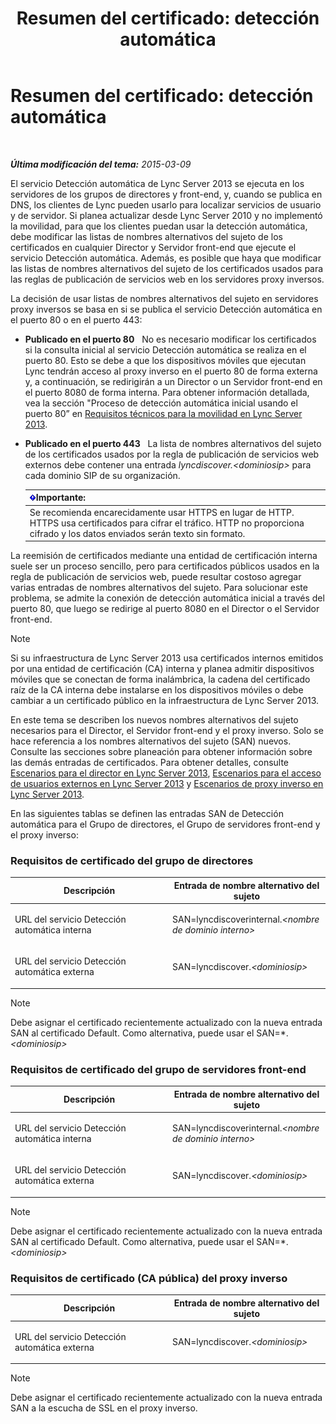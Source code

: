 ﻿---
title: 'Resumen del certificado: detección automática'
TOCTitle: 'Resumen del certificado: detección automática'
ms:assetid: 16ac96bb-882a-4141-b75c-9530637548d9
ms:mtpsurl: https://technet.microsoft.com/es-es/library/JJ945616(v=OCS.15)
ms:contentKeyID: 52061597
ms.date: 01/07/2017
mtps_version: v=OCS.15
ms.translationtype: HT
---

# Resumen del certificado: detección automática

 

_**Última modificación del tema:** 2015-03-09_

El servicio Detección automática de Lync Server 2013 se ejecuta en los servidores de los grupos de directores y front-end, y, cuando se publica en DNS, los clientes de Lync pueden usarlo para localizar servicios de usuario y de servidor. Si planea actualizar desde Lync Server 2010 y no implementó la movilidad, para que los clientes puedan usar la detección automática, debe modificar las listas de nombres alternativos del sujeto de los certificados en cualquier Director y Servidor front-end que ejecute el servicio Detección automática. Además, es posible que haya que modificar las listas de nombres alternativos del sujeto de los certificados usados para las reglas de publicación de servicios web en los servidores proxy inversos.

La decisión de usar listas de nombres alternativos del sujeto en servidores proxy inversos se basa en si se publica el servicio Detección automática en el puerto 80 o en el puerto 443:

  - **Publicado en el puerto 80**   No es necesario modificar los certificados si la consulta inicial al servicio Detección automática se realiza en el puerto 80. Esto se debe a que los dispositivos móviles que ejecutan Lync tendrán acceso al proxy inverso en el puerto 80 de forma externa y, a continuación, se redirigirán a un Director o un Servidor front-end en el puerto 8080 de forma interna. Para obtener información detallada, vea la sección "Proceso de detección automática inicial usando el puerto 80” en [Requisitos técnicos para la movilidad en Lync Server 2013](lync-server-2013-technical-requirements-for-mobility.md).

  - **Publicado en el puerto 443**   La lista de nombres alternativos del sujeto de los certificados usados por la regla de publicación de servicios web externos debe contener una entrada *lyncdiscover.\<dominiosip\>* para cada dominio SIP de su organización.
    
    <table>
    <thead>
    <tr class="header">
    <th><img src="images/Gg425917.important(OCS.15).gif" title="important" alt="important" />Importante:</th>
    </tr>
    </thead>
    <tbody>
    <tr class="odd">
    <td>Se recomienda encarecidamente usar HTTPS en lugar de HTTP. HTTPS usa certificados para cifrar el tráfico. HTTP no proporciona cifrado y los datos enviados serán texto sin formato.</td>
    </tr>
    </tbody>
    </table>


La reemisión de certificados mediante una entidad de certificación interna suele ser un proceso sencillo, pero para certificados públicos usados en la regla de publicación de servicios web, puede resultar costoso agregar varias entradas de nombres alternativos del sujeto. Para solucionar este problema, se admite la conexión de detección automática inicial a través del puerto 80, que luego se redirige al puerto 8080 en el Director o el Servidor front-end.


> [!NOTE]
> Si su infraestructura de Lync Server 2013 usa certificados internos emitidos por una entidad de certificación (CA) interna y planea admitir dispositivos móviles que se conectan de forma inalámbrica, la cadena del certificado raíz de la CA interna debe instalarse en los dispositivos móviles o debe cambiar a un certificado público en la infraestructura de Lync Server 2013.



En este tema se describen los nuevos nombres alternativos del sujeto necesarios para el Director, el Servidor front-end y el proxy inverso. Solo se hace referencia a los nombres alternativos del sujeto (SAN) nuevos. Consulte las secciones sobre planeación para obtener información sobre las demás entradas de certificados. Para obtener detalles, consulte [Escenarios para el director en Lync Server 2013](lync-server-2013-scenarios-for-the-director.md), [Escenarios para el acceso de usuarios externos en Lync Server 2013](lync-server-2013-scenarios-for-external-user-access.md) y [Escenarios de proxy inverso en Lync Server 2013](lync-server-2013-scenarios-for-reverse-proxy.md).

En las siguientes tablas se definen las entradas SAN de Detección automática para el Grupo de directores, el Grupo de servidores front-end y el proxy inverso:

### Requisitos de certificado del grupo de directores

<table>
<colgroup>
<col style="width: 50%" />
<col style="width: 50%" />
</colgroup>
<thead>
<tr class="header">
<th>Descripción</th>
<th>Entrada de nombre alternativo del sujeto</th>
</tr>
</thead>
<tbody>
<tr class="odd">
<td><p>URL del servicio Detección automática interna</p></td>
<td><p>SAN=lyncdiscoverinternal.<em>&lt;nombre de dominio interno&gt;</em></p></td>
</tr>
<tr class="even">
<td><p>URL del servicio Detección automática externa</p></td>
<td><p>SAN=lyncdiscover.<em>&lt;dominiosip&gt;</em></p></td>
</tr>
</tbody>
</table>



> [!NOTE]
> Debe asignar el certificado recientemente actualizado con la nueva entrada SAN al certificado Default. Como alternativa, puede usar el SAN=*.<EM>&lt;dominiosip&gt;</EM>



### Requisitos de certificado del grupo de servidores front-end

<table>
<colgroup>
<col style="width: 50%" />
<col style="width: 50%" />
</colgroup>
<thead>
<tr class="header">
<th>Descripción</th>
<th>Entrada de nombre alternativo del sujeto</th>
</tr>
</thead>
<tbody>
<tr class="odd">
<td><p>URL del servicio Detección automática interna</p></td>
<td><p>SAN=lyncdiscoverinternal.<em>&lt;nombre de dominio interno&gt;</em></p></td>
</tr>
<tr class="even">
<td><p>URL del servicio Detección automática externa</p></td>
<td><p>SAN=lyncdiscover.<em>&lt;dominiosip&gt;</em></p></td>
</tr>
</tbody>
</table>



> [!NOTE]
> Debe asignar el certificado recientemente actualizado con la nueva entrada SAN al certificado Default. Como alternativa, puede usar el SAN=*.<EM>&lt;dominiosip&gt;</EM>



### Requisitos de certificado (CA pública) del proxy inverso

<table>
<colgroup>
<col style="width: 50%" />
<col style="width: 50%" />
</colgroup>
<thead>
<tr class="header">
<th>Descripción</th>
<th>Entrada de nombre alternativo del sujeto</th>
</tr>
</thead>
<tbody>
<tr class="odd">
<td><p>URL del servicio Detección automática externa</p></td>
<td><p>SAN=lyncdiscover.<em>&lt;dominiosip&gt;</em></p></td>
</tr>
</tbody>
</table>



> [!NOTE]
> Debe asignar el certificado recientemente actualizado con la nueva entrada SAN a la escucha de SSL en el proxy inverso.



